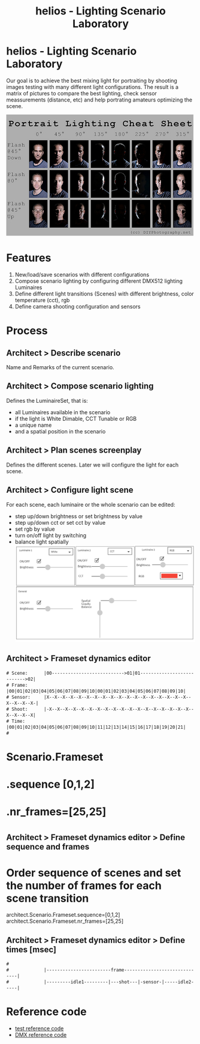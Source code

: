 
<!-- Title -->
<h1 align="center" id="helios">
    helios - Lighting Scenario Laboratory 
</h1>

# helios - Lighting Scenario Laboratory 
Our goal is to achieve the best mixing light for portraiting by shooting images testing with many different light configurations.
The result is a matrix of pictures to compare the best lighting,  check sensor meassurements (distance, etc) and help portrating amateurs optimizing the scene.

![Matrix portrait](imgs/portrait_matrix.jpg)

# Features
1. New/load/save scenarios with different configurations 
2. Compose scenario lighting by configuring different DMX512 lighting Luminaires 
3. Define different light transitions (Scenes) with different brightness, color temperature (cct), rgb 
4. Define camera shooting configuration and sensors

# Process 
## Architect > Describe scenario
Name and Remarks of the current scenario. 
## Architect > Compose scenario lighting
Defines the LuminaireSet, that is:
* all Luminaires available in the scenario
* if the light is White Dimable, CCT Tunable or RGB
* a unique name
* and a spatial position in the scenario
## Architect > Plan scenes screenplay
Defines the different scenes. Later we will configure the light for each scene.
##  Architect > Configure light scene
For each scene, each luminaire or the whole scenario can be edited: 
* step up/down brightness or set brightness by value
* step up/down cct or set cct by value
* set rgb by value
* turn on/off light by switching
* balance light spatially
![Matrix portrait](imgs/LightComposer.png)

## Architect > Frameset dynamics editor
```
# Scene:      |00--------------------------->01|01--------------------------->02|
# Frame:      |00|01|02|03|04|05|06|07|08|09|10|00|01|02|03|04|05|06|07|08|09|10|
# Sensor:     |X--X--X--X--X--X--X--X--X--X--X--X--X--X--X--X--X--X--X--X--X--X-|
# Shoot:      |-X--X--X--X--X--X--X--X--X--X--X--X--X--X--X--X--X--X--X--X--X--X|
# Time:       |00|01|02|03|04|05|06|07|08|09|10|11|12|13|14|15|16|17|18|19|20|21|
# 
```
# Scenario.Frameset
#                       .sequence [0,1,2]
#                       .nr_frames=[25,25]
#

## Architect > Frameset dynamics editor > Define sequence and frames
# Order sequence of scenes and set the number of frames for each scene transition
architect.Scenario.Frameset.sequence=[0,1,2]
architect.Scenario.Frameset.nr_frames=[25,25]


## Architect > Frameset dynamics editor > Define times [msec]
```
#
#             |------------------------frame------------------------------|
#             |---------idle1---------|---shot---|-sensor-|-----idle2-----|
```

# Reference code
* [test reference code](https://github.com/arocavanaclocha/helios/blob/main/test.py)
* [DMX reference code](https://github.com/MattIPv4/PyDMXControl/tree/master/tests)
